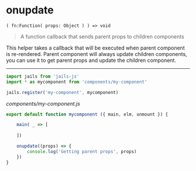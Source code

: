 # onupdate 
``` ( fn:Function( props: Object ) ) => void ```
> A function callback that sends parent props to children components

This helper takes a callback that will be executed when parent component is re-rendered. Parent component will always update children components, you can use it to get parent props and update the children component.

---

```js
import jails from 'jails-js'
import * as mycomponent from 'components/my-component'

jails.register('my-component', mycomponent)
```

*components/my-component.js*

```js
export default function mycomponent ({ main, elm, unmount }) {

    main( _ => [
        
    ])

    onupdate((props) => {
        console.log('Getting parent props', props)
    })
}
```